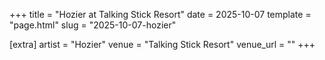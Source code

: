 +++
title = "Hozier at Talking Stick Resort"
date = 2025-10-07
template = "page.html"
slug = "2025-10-07-hozier"

[extra]
artist = "Hozier"
venue = "Talking Stick Resort"
venue_url = ""
+++

